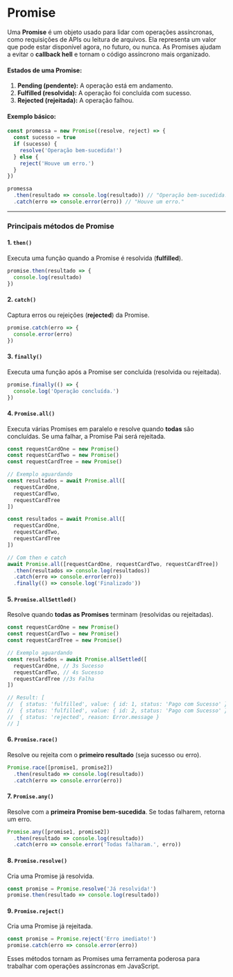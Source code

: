 # Promise

Uma **Promise** é um objeto usado para lidar com operações assíncronas, como requisições de APIs ou leitura de arquivos. Ela representa um valor que pode estar disponível agora, no futuro, ou nunca. As Promises ajudam a evitar o **callback hell** e tornam o código assíncrono mais organizado.

#### Estados de uma Promise:

1. **Pending (pendente):** A operação está em andamento.
2. **Fulfilled (resolvida):** A operação foi concluída com sucesso.
3. **Rejected (rejeitada):** A operação falhou.

#### Exemplo básico:

```javascript
const promessa = new Promise((resolve, reject) => {
  const sucesso = true
  if (sucesso) {
    resolve('Operação bem-sucedida!')
  } else {
    reject('Houve um erro.')
  }
})

promessa
  .then(resultado => console.log(resultado)) // "Operação bem-sucedida!"
  .catch(erro => console.error(erro)) // "Houve um erro."
```

---

### Principais métodos de Promise

#### 1. **`then()`**

Executa uma função quando a Promise é resolvida (**fulfilled**).

```javascript
promise.then(resultado => {
  console.log(resultado)
})
```

#### 2. **`catch()`**

Captura erros ou rejeições (**rejected**) da Promise.

```javascript
promise.catch(erro => {
  console.error(erro)
})
```

#### 3. **`finally()`**

Executa uma função após a Promise ser concluída (resolvida ou rejeitada).

```javascript
promise.finally(() => {
  console.log('Operação concluída.')
})
```

#### 4. **`Promise.all()`**

Executa várias Promises em paralelo e resolve quando **todas** são concluídas. Se uma falhar, a Promise Pai será rejeitada.

```javascript
const requestCardOne = new Promise()
const requestCardTwo = new Promise()
const requestCardTree = new Promise()

// Exemplo aguardando
const resultados = await Promise.all([
  requestCardOne,
  requestCardTwo,
  requestCardTree
])

const resultados = await Promise.all([
  requestCardOne,
  requestCardTwo,
  requestCardTree
])

// Com then e catch
await Promise.all([requestCardOne, requestCardTwo, requestCardTree])
  .then(resultados => console.log(resultados))
  .catch(erro => console.error(erro))
  .finally(() => console.log('Finalizado'))
```

#### 5. **`Promise.allSettled()`**

Resolve quando **todas as Promises** terminam (resolvidas ou rejeitadas).

```javascript
const requestCardOne = new Promise()
const requestCardTwo = new Promise()
const requestCardTree = new Promise()

// Exemplo aguardando
const resultados = await Promise.allSettled([
  requestCardOne, // 3s Sucesso
  requestCardTwo, // 4s Sucesso
  requestCardTree //3s Falha
])

// Result: [
//  { status: 'fulfilled', value: { id: 1, status: 'Pago com Sucesso' } },
//  { status: 'fulfilled', value: { id: 2, status: 'Pago com Sucesso' } },
//  { status: 'rejected', reason: Error.message }
// ]
```

#### 6. **`Promise.race()`**

Resolve ou rejeita com o **primeiro resultado** (seja sucesso ou erro).

```javascript
Promise.race([promise1, promise2])
  .then(resultado => console.log(resultado))
  .catch(erro => console.error(erro))
```

#### 7. **`Promise.any()`**

Resolve com a **primeira Promise bem-sucedida**. Se todas falharem, retorna um erro.

```javascript
Promise.any([promise1, promise2])
  .then(resultado => console.log(resultado))
  .catch(erro => console.error('Todas falharam.', erro))
```

#### 8. **`Promise.resolve()`**

Cria uma Promise já resolvida.

```javascript
const promise = Promise.resolve('Já resolvida!')
promise.then(resultado => console.log(resultado))
```

#### 9. **`Promise.reject()`**

Cria uma Promise já rejeitada.

```javascript
const promise = Promise.reject('Erro imediato!')
promise.catch(erro => console.error(erro))
```

Esses métodos tornam as Promises uma ferramenta poderosa para trabalhar com operações assíncronas em JavaScript.

